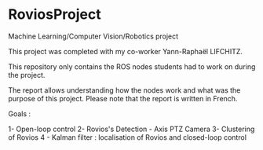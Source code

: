 # RoviosProject
Machine Learning/Computer Vision/Robotics project

This project was completed with my co-worker Yann-Raphaël LIFCHITZ.

This repository only contains the ROS nodes students had to work on during the project.

The report allows understanding how the nodes work and what was the purpose of this project. 
Please note that the report is written in French.

Goals :

1- Open-loop control
2- Rovios's Detection - Axis PTZ Camera
3- Clustering of Rovios
4 - Kalman filter : localisation of Rovios and closed-loop control
